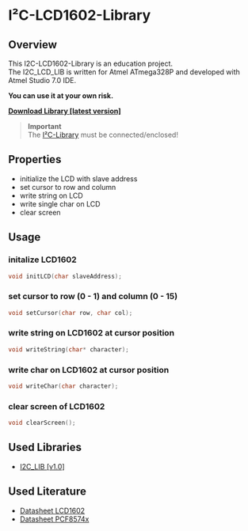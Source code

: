 # I²C-LCD1602-Library

## Overview
This I2C-LCD1602-Library is an education project.  
The I2C_LCD_LIB is written for Atmel ATmega328P and developed with Atmel Studio 7.0 IDE.   

**You can use it at your own risk.**

**[Download Library [latest version]](https://github.com/schaeferservices/I2C_LCD_LIB/releases)**  

> **Important**  
> The [I²C-Library](#used-libraries) must be connected/enclosed!

## Properties

- initialize the LCD with slave address
- set cursor to row and column
- write string on LCD
- write single char on LCD
- clear screen

## Usage
### initalize LCD1602
```c
void initLCD(char slaveAddress);
```

### set cursor to row (0 - 1) and column (0 - 15)
```c
void setCursor(char row, char col);
```

### write string on LCD1602 at cursor position
```c
void writeString(char* character);
```

### write char on LCD1602 at cursor position
```c
void writeChar(char character);
```

### clear screen of LCD1602
```c
void clearScreen();
```

## Used Libraries
- [I2C_LIB [v1.0]](https://github.com/schaeferservices/I2C_LIB)

## Used Literature
- [Datasheet LCD1602](https://cdn-shop.adafruit.com/datasheets/TC1602A-01T.pdf)
- [Datasheet PCF8574x](https://www.nxp.com/docs/en/data-sheet/PCF8574_PCF8574A.pdf)
